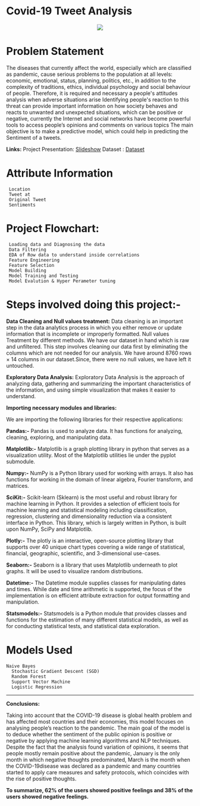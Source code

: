 # Covid-19 Tweet Analysis
<p align="center">
<img 
     src="https://media.tenor.com/1j3-qb9Y_24AAAAC/covid-19.gif" >
</p>

# Problem Statement

The diseases that currently affect the world, especially which are classified as pandemic, cause serious problems to the population at all levels: economic, emotional, status, planning, politics, etc., in addition to the complexity of traditions, ethics, individual psychology and social behaviour of people. Therefore, it is required and necessary a people's attitudes analysis when adverse situations arise Identifying people's reaction to this threat can provide important information on how society behaves and reacts to unwanted and unexpected situations, which can be positive or negative, currently the Internet and social networks have become powerful tools to access people’s opinions and comments on various topics
The main objective is to make a predictive model, which could help  in predicting the Sentiment of a tweets.

**Links:**
Project Presentation: [Slideshow](https://docs.google.com/presentation/d/1aS1V9ppmR-IFm4Kc4BtF80TnIGCBA6vO/edit?usp=sharing&ouid=111999627899298680205&rtpof=true&sd=true)
Dataset : [Dataset](https://drive.google.com/file/d/1AaO4NnnrfsMYIN_vB5h1lP4TrCDlj72S/view?usp=sharing)

# Attribute Information
     Location
     Tweet at
     Original Tweet
     Sentiments
      
# Project Flowchart:
     Loading data and Diagnosing the data
     Data Filtering
     EDA of Row data to understand inside correlations
     Feature Engineering
     Feature Selection 
     Model Building
     Model Training and Testing
     Model Evalution & Hyper Perameter tuning
     
# Steps involved doing this project:-

**Data Cleaning and Null values treatment:** Data cleaning is an important step in the data analytics process in which you either remove or update information that is incomplete or improperly formatted. Null values Treatment by different methods. We have our dataset in hand which is raw and unfiltered. This step involves cleaning our data first by eliminating the columns which are not needed for our analysis. We have around 8760 rows × 14 columns in our dataset.Since, there were no null values, we have left it untouched.

**Exploratory Data Analysis:** Exploratory Data Analysis is the approach of analyzing data, gathering and summarizing the important characteristics of the information, and using simple visualization that makes it easier to understand.

**Importing necessary modules and libraries:**

We are importing the following libraries for their respective applications:

**Pandas:-** Pandas is used to analyze data. It has functions for analyzing, cleaning, exploring, and manipulating data.

**Matplotlib:-** Matplotlib is a graph plotting library in python that serves as a visualization utility. Most of the Matplotlib utilities lie under the pyplot submodule.

**Numpy:-** NumPy is a Python library used for working with arrays. It also has functions for working in the domain of linear algebra, Fourier transform, and matrices.

**SciKit:-** Scikit-learn (Sklearn) is the most useful and robust library for machine learning in Python. It provides a selection of efficient tools for machine learning and statistical modeling including classification, regression, clustering and dimensionality reduction via a consistent interface in Python. This library, which is largely written in Python, is built upon NumPy, SciPy and Matplotlib.

**Plotly:-** The plotly is an interactive, open-source plotting library that supports over 40 unique chart types covering a wide range of statistical, financial, geographic, scientific, and 3-dimensional use-cases.

**Seaborn:-** Seaborn is a library that uses Matplotlib underneath to plot graphs. It will be used to visualize random distributions.

**Datetime:-** The Datetime module supplies classes for manipulating dates and times. While date and time arithmetic is supported, the focus of the implementation is on efficient attribute extraction for output formatting and manipulation.

**Statsmodels:-** Statsmodels is a Python module that provides classes and functions for the estimation of many different statistical models, as well as for conducting statistical tests, and statistical data exploration.
    
# Models Used
  	Naive Bayes
      Stochastic Gradient Descent (SGD)
      Random Forest
      Support Vector Machine
      Logistic Regression

****

**Conclusions:**

Taking into account that the COVID-19 disease is global health problem and has affected most
countries and their economies, this model focuses on analysing people’s reaction to the pandemic.
The main goal of the model is to deduce whether the sentiment of the public opinion is positive or
negative by applying machine learning algorithms and NLP techniques. Despite the fact that the
analysis found variation of opinions, it seems that people mostly remain positive about the
pandemic, January is the only month in which negative thoughts predominated, March is the month
when the COVID-19disease was declared as a pandemic and many countries started to apply care
measures and safety protocols, which coincides with the rise of positive thoughts.

**To summarize, 62% of the users showed positive feelings and 38% of the users showed negative feelings.**


